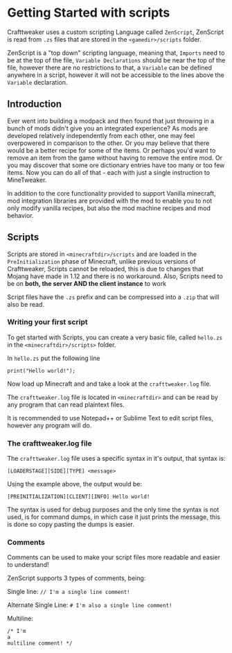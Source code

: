 # Getting Started with scripts

Crafttweaker uses a custom scripting Language called `ZenScript`, ZenScript is read from `.zs` files that are stored in the `<gamedir>/scripts` folder.

ZenScript is a "top down" scripting language, meaning that, `Imports` need to be at the top of the file, `Variable Declarations` should be near the top of the file, however there are no restrictions to that, a `Variable` can be defined anywhere in a script, however it will not be accessible to the lines above the `Variable` declaration.


## Introduction

Ever went into building a modpack and then found that just throwing in a bunch of mods didn't give you an integrated experience? As mods are developed relatively independently from each other, one may feel overpowered in comparison to the other. Or you may believe that there would be a better recipe for some of the items. Or perhaps you'd want to remove an item from the game without having to remove the entire mod. Or you may discover that some ore dictionary entries have too many or too few items. Now you can do all of that - each with just a single instruction to MineTweaker.

In addition to the core functionality provided to support Vanilla minecraft, mod integration libraries are provided with the mod to enable you to not only modify vanilla recipes, but also the mod machine recipes and mod behavior.

## Scripts

Scripts are stored in `<minecraftdir>/scripts` and are loaded in the `PreInitialization` phase of Minecraft, unlike previous versions of Crafttweaker, Scripts cannot be reloaded, this is due to changes that Mojang have made in 1.12 and there is no workaround. Also, Scripts need to be on **both, the server AND the client instance** to work

Script files have the `.zs` prefix and can be compressed into a `.zip` that will also be read.

### Writing your first script

To get started with Scripts, you can create a very basic file, called `hello.zs` in the `<minecraftdir>/scripts>` folder.

In `hello.zs` put the following line

```
print("Hello world!");
```

Now load up Minecraft and and take a look at the `crafttweaker.log` file.

The `crafttweaker.log` file is located in `<minecraftdir>` and can be read by any program that can read plaintext files.

It is recommended to use Notepad++ or Sublime Text to edit script files, however any program will do.

### The crafttweaker.log file

The `crafttweaker.log` file uses a specific syntax in it's output, that syntax is:

```
[LOADERSTAGE][SIDE][TYPE] <message>
```

Using the example above, the output would be:

```
[PREINITIALIZATION][CLIENT][INFO] Hello world!
```

The syntax is used for debug purposes and the only time the syntax is not used, is for command dumps, in which case it just prints the message, this is done so copy pasting the dumps is easier.

### Comments

Comments can be used to make your script files more readable and easier to understand!

ZenScript supports 3 types of comments, being:

Single line: `// I'm a single line comment!`

Alternate Single Line: `# I'm also a single line comment!`

Multiline: 
```
/* I'm 
a
multiline comment! */
```
